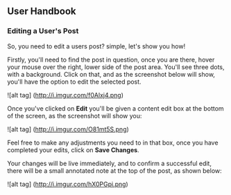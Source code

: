 ## User Handbook

### Editing a User's Post

So, you need to edit a users post? simple, let's show you how!

Firstly, you'll need to find the post in question, once you are there, hover your mouse over the right, lower side of the post area. You'll see three dots, with a background. Click on that, and as the screenshot below will show, you'll have the option to edit the selected post.

![alt tag] (http://i.imgur.com/f0Alxj4.png)

Once you've clicked on **Edit** you'll be given a content edit box at the bottom of the screen, as the screenshot will show you:

![alt tag] (http://i.imgur.com/O81mt5S.png)

Feel free to make any adjustments you need to in that box, once you have completed your edits, click on **Save Changes**.

Your changes will be live immediately, and to confirm a successful edit, there will be a small annotated note at the top of the post, as shown below:

![alt tag] (http://i.imgur.com/hX0PGpi.png)
